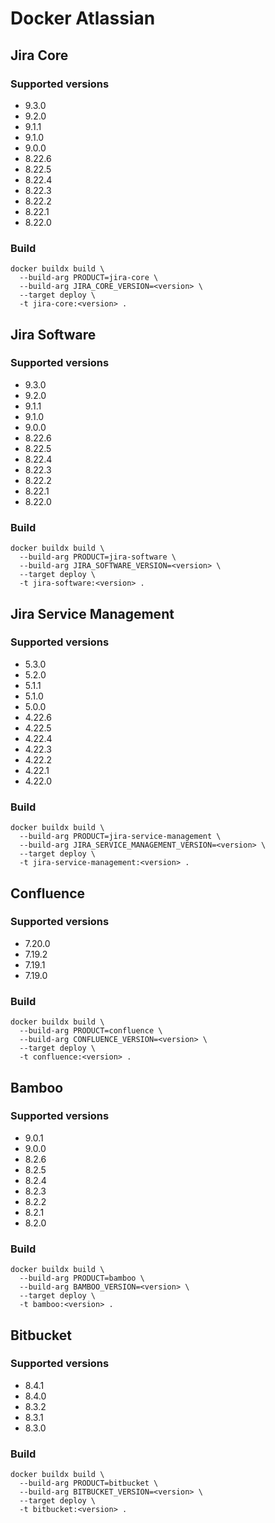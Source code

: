 # Docker Atlassian

## Jira Core

### Supported versions

- 9.3.0
- 9.2.0
- 9.1.1
- 9.1.0
- 9.0.0
- 8.22.6
- 8.22.5
- 8.22.4
- 8.22.3
- 8.22.2
- 8.22.1
- 8.22.0

### Build

```
docker buildx build \
  --build-arg PRODUCT=jira-core \
  --build-arg JIRA_CORE_VERSION=<version> \
  --target deploy \
  -t jira-core:<version> .
```

## Jira Software

### Supported versions

- 9.3.0
- 9.2.0
- 9.1.1
- 9.1.0
- 9.0.0
- 8.22.6
- 8.22.5
- 8.22.4
- 8.22.3
- 8.22.2
- 8.22.1
- 8.22.0

### Build

```
docker buildx build \
  --build-arg PRODUCT=jira-software \
  --build-arg JIRA_SOFTWARE_VERSION=<version> \
  --target deploy \
  -t jira-software:<version> .
```

## Jira Service Management

### Supported versions

- 5.3.0
- 5.2.0
- 5.1.1
- 5.1.0
- 5.0.0
- 4.22.6
- 4.22.5
- 4.22.4
- 4.22.3
- 4.22.2
- 4.22.1
- 4.22.0

### Build

```
docker buildx build \
  --build-arg PRODUCT=jira-service-management \
  --build-arg JIRA_SERVICE_MANAGEMENT_VERSION=<version> \
  --target deploy \
  -t jira-service-management:<version> .
```

## Confluence

### Supported versions

- 7.20.0
- 7.19.2
- 7.19.1
- 7.19.0

### Build

```
docker buildx build \
  --build-arg PRODUCT=confluence \
  --build-arg CONFLUENCE_VERSION=<version> \
  --target deploy \
  -t confluence:<version> .
```

## Bamboo

### Supported versions

- 9.0.1
- 9.0.0
- 8.2.6
- 8.2.5
- 8.2.4
- 8.2.3
- 8.2.2
- 8.2.1
- 8.2.0

### Build

```
docker buildx build \
  --build-arg PRODUCT=bamboo \
  --build-arg BAMBOO_VERSION=<version> \
  --target deploy \
  -t bamboo:<version> .
```

## Bitbucket

### Supported versions

- 8.4.1
- 8.4.0
- 8.3.2
- 8.3.1
- 8.3.0

### Build

```
docker buildx build \
  --build-arg PRODUCT=bitbucket \
  --build-arg BITBUCKET_VERSION=<version> \
  --target deploy \
  -t bitbucket:<version> .
```